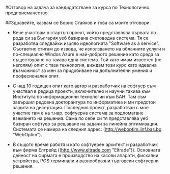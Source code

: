 #Отговор на задача за кандидатстване за курса по Технологично предприемачество

##Здравейте, казвам се Борис Стайков и това са моите отговори:

* Вече участвам в стартъп проект, който представлява първата по рода си за България уеб базирана счетоводна система. Тя се разработва следвайки изцяло идеологията "Software as a service". Съответно стигам до извода, че използването на облачните услуги и по-специално Windos Azure е най-доброто решение като среда за съществуване на такава една система. Тъй като имам известен (но неголям) опит с тази технология, виждам този курс като идеална възможност за мен за придобиване на допълнителни умения и професионален опит.

* С над 10 годищен опит като автор и разработчик на софтуер съм участвал в редица проекти, включително и научни такива към Института по информационни технологии към БАН. Там съм завършил редовна докторантура по информатика и ми предстои защита на дисертация. Последния проект, разработван с мое участие там е на т.нар. софтуерна система за подпомагане вземането на решения. Сама по себе си тя представлява уеб базиран софтуер за решаване на задачи за линейна оптимизация. Системата се намира на следния адрес: (http://weboptim.iinf.bas.bg "WebOptim").

* В същото време работя и като софтуерен архитект и разработчик към фирма Елтрейд ((http://www.eltrade.com "Eltrade")). Основната дейност на фирмата е производство на касови апарати, фискални устройства, POS терминали и разнообразни търговски софтуерни решения.
